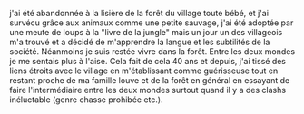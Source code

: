 j'ai été abandonnée à la lisière de la forêt du village toute bébé, et j'ai survécu grâce aux animaux comme une petite sauvage, j'ai été adoptée par une meute de loups à la "livre de la jungle" mais un jour un des villageois m'a trouvé et a décidé de m'apprendre la langue et les subtilités de la société. Néanmoins je suis restée vivre dans la forêt. Entre les deux mondes je me sentais plus à l'aise. Cela fait de cela 40 ans et depuis, j'ai tissé des liens étroits avec le village en m'établissant comme guérisseuse tout en restant proche de ma famille louve et de la forêt en général en essayant de faire l'intermédiaire entre les deux mondes surtout quand il y a des clashs inéluctable (genre chasse prohibée etc.).